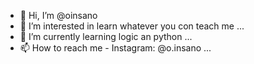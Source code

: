 - 👋 Hi, I’m @oinsano
- 👀 I’m interested in learn whatever you con teach me ...
- 🌱 I’m currently learning logic an python ...
- 📫 How to reach me - Instagram: @o.insano ...

<!---
oinsano/oinsano is a ✨ special ✨ repository because its `README.md` (this file) appears on your GitHub profile.
You can click the Preview link to take a look at your changes.
--->
